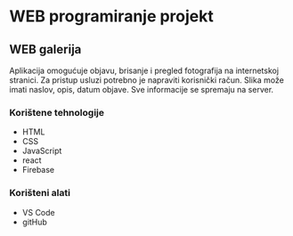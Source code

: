 # WEB programiranje projekt

## WEB galerija

Aplikacija omogućuje objavu, brisanje i pregled fotografija na internetskoj stranici.
Za pristup usluzi potrebno je napraviti korisnički račun.
Slika može imati naslov, opis, datum objave.
Sve informacije se spremaju na server.

### Korištene tehnologije

- HTML
- CSS
- JavaScript
- react
- Firebase

### Korišteni alati

- VS Code
- gitHub
